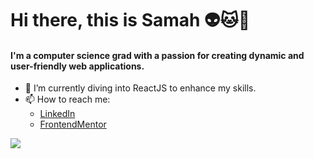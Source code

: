 # Hi there, this is Samah :alien::cat::sparkling_heart:

#### I'm a computer science grad with a passion for creating dynamic and user-friendly web applications.

- 🌱 I’m currently diving into ReactJS to enhance my skills.
- 📫 How to reach me:
  - [LinkedIn](www.linkedin.com/in/samah-alsulami)
  - [FrontendMentor](https://www.frontendmentor.io/profile/SamahTT)

![](https://i.giphy.com/media/v1.Y2lkPTc5MGI3NjExNW5kcGVncWk3YjNqcDBhMDBpbjIyaHhva3lpdGVsdjBiMjBpaWFnYiZlcD12MV9pbnRlcm5hbF9naWZfYnlfaWQmY3Q9Zw/gEKz4VLX7fQlsl8SFE/giphy.gif)
